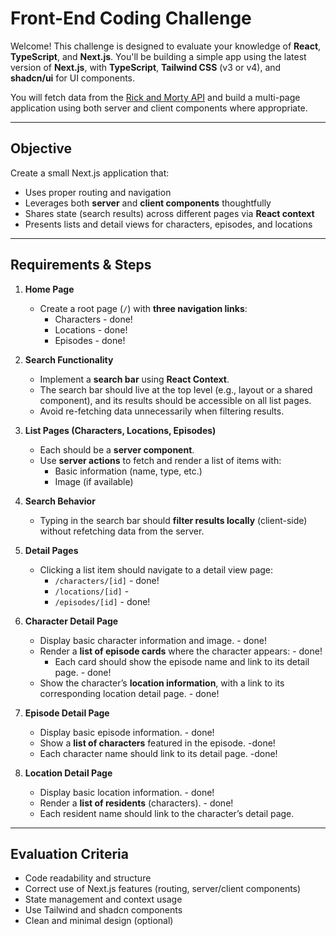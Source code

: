 # Front-End Coding Challenge

Welcome! This challenge is designed to evaluate your knowledge of **React**, **TypeScript**, and **Next.js**. You'll be building a simple app using the latest version of **Next.js**, with **TypeScript**, **Tailwind CSS** (v3 or v4), and **shadcn/ui** for UI components.

You will fetch data from the [Rick and Morty API](https://rickandmortyapi.com/documentation/#rest) and build a multi-page application using both server and client components where appropriate.

---

## Objective

Create a small Next.js application that:

- Uses proper routing and navigation
- Leverages both **server** and **client components** thoughtfully
- Shares state (search results) across different pages via **React context**
- Presents lists and detail views for characters, episodes, and locations

---

## Requirements & Steps

1. **Home Page**

   - Create a root page (`/`) with **three navigation links**:
     - Characters - done!
     - Locations - done!
     - Episodes - done!

2. **Search Functionality**

   - Implement a **search bar** using **React Context**.
   - The search bar should live at the top level (e.g., layout or a shared component), and its results should be accessible on all list pages.
   - Avoid re-fetching data unnecessarily when filtering results.

3. **List Pages (Characters, Locations, Episodes)**

   - Each should be a **server component**.
   - Use **server actions** to fetch and render a list of items with:
     - Basic information (name, type, etc.)
     - Image (if available)

4. **Search Behavior**

   - Typing in the search bar should **filter results locally** (client-side) without refetching data from the server.

5. **Detail Pages**

   - Clicking a list item should navigate to a detail view page:
     - `/characters/[id]` - done!
     - `/locations/[id]` -
     - `/episodes/[id]` - done!

6. **Character Detail Page**

   - Display basic character information and image. - done!
   - Render a **list of episode cards** where the character appears: - done!
     - Each card should show the episode name and link to its detail page. - done!
   - Show the character’s **location information**, with a link to its corresponding location detail page. - done!

7. **Episode Detail Page**

   - Display basic episode information. - done!
   - Show a **list of characters** featured in the episode. -done!
   - Each character name should link to its detail page. -done!

8. **Location Detail Page**
   - Display basic location information. - done!
   - Render a **list of residents** (characters). - done!
   - Each resident name should link to the character’s detail page.

---

## Evaluation Criteria

- Code readability and structure
- Correct use of Next.js features (routing, server/client components)
- State management and context usage
- Use Tailwind and shadcn components
- Clean and minimal design (optional)
